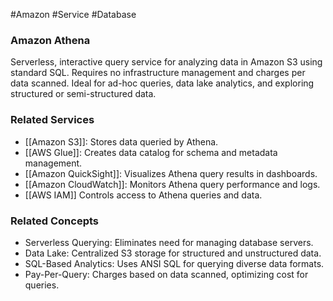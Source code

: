 #Amazon #Service #Database 
### Amazon Athena

Serverless, interactive query service for analyzing data in Amazon S3 using standard SQL. Requires no infrastructure management and charges per data scanned. Ideal for ad-hoc queries, data lake analytics, and exploring structured or semi-structured data.

### Related Services

- [[Amazon S3]]: Stores data queried by Athena.
- [[AWS Glue]]: Creates data catalog for schema and metadata management.
- [[Amazon QuickSight]]: Visualizes Athena query results in dashboards.
- [[Amazon CloudWatch]]: Monitors Athena query performance and logs.
- [[AWS IAM]] Controls access to Athena queries and data.

### Related Concepts

- Serverless Querying: Eliminates need for managing database servers.
- Data Lake: Centralized S3 storage for structured and unstructured data.
- SQL-Based Analytics: Uses ANSI SQL for querying diverse data formats.
- Pay-Per-Query: Charges based on data scanned, optimizing cost for queries.